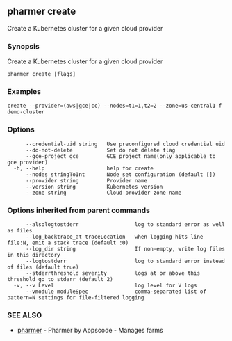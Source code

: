 ## pharmer create

Create a Kubernetes cluster for a given cloud provider

### Synopsis


Create a Kubernetes cluster for a given cloud provider

```
pharmer create [flags]
```

### Examples

```
create --provider=(aws|gce|cc) --nodes=t1=1,t2=2 --zone=us-central1-f demo-cluster
```

### Options

```
      --credential-uid string   Use preconfigured cloud credential uid
      --do-not-delete           Set do not delete flag
      --gce-project gce         GCE project name(only applicable to gce provider)
  -h, --help                    help for create
      --nodes stringToInt       Node set configuration (default [])
      --provider string         Provider name
      --version string          Kubernetes version
      --zone string             Cloud provider zone name
```

### Options inherited from parent commands

```
      --alsologtostderr                  log to standard error as well as files
      --log_backtrace_at traceLocation   when logging hits line file:N, emit a stack trace (default :0)
      --log_dir string                   If non-empty, write log files in this directory
      --logtostderr                      log to standard error instead of files (default true)
      --stderrthreshold severity         logs at or above this threshold go to stderr (default 2)
  -v, --v Level                          log level for V logs
      --vmodule moduleSpec               comma-separated list of pattern=N settings for file-filtered logging
```

### SEE ALSO
* [pharmer](pharmer.md)	 - Pharmer by Appscode - Manages farms

